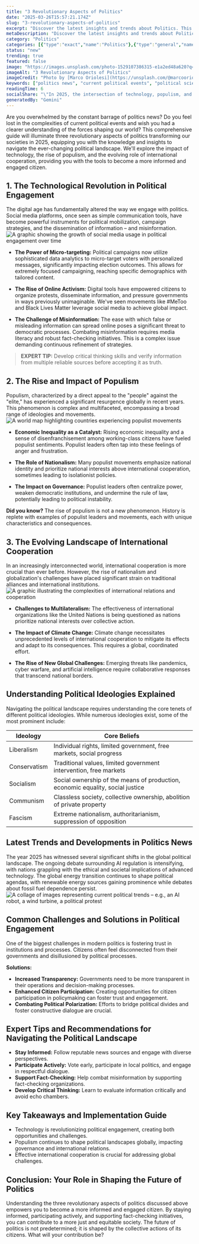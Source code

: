 ```yaml
---
title: "3 Revolutionary Aspects of Politics"
date: "2025-03-26T15:57:21.174Z"
slug: "3-revolutionary-aspects-of-politics"
excerpt: "Discover the latest insights and trends about Politics. This comprehensive guide covers everything you need to know about Politics in 2025."
metaDescription: "Discover the latest insights and trends about Politics. This comprehensive guide covers everything you need to know about Politics in 2025."
category: "Politics"
categories: [{"type":"exact","name":"Politics"},{"type":"general","name":"Social Science"},{"type":"medium","name":"Public Opinion"},{"type":"specific","name":"Polling Data"},{"type":"niche","name":"Survey Methodology"}]
status: "new"
trending: true
featured: false
image: "https://images.unsplash.com/photo-1529107386315-e1a2ed48a620?q=85&w=1200&fit=max&fm=webp&auto=compress"
imageAlt: "3 Revolutionary Aspects of Politics"
imageCredit: "Photo by [Marco Oriolesi](https://unsplash.com/@marcooriolesi) on Unsplash"
keywords: ["politics news", "current political events", "political science", "best political podcasts", "how to understand politics", "political campaign strategies", "vote early", "political consulting services", "impact of politics on economy", "political ideologies explained"]
readingTime: 6
socialShare: "\"In 2025, the intersection of technology, populism, and international cooperation defines the revolutionary landscape of politics. Understanding these forces is key to shaping a better future.\""
generatedBy: "Gemini"
---
```




Are you overwhelmed by the constant barrage of politics news?  Do you feel lost in the complexities of current political events and wish you had a clearer understanding of the forces shaping our world?  This comprehensive guide will illuminate three revolutionary aspects of politics transforming our societies in 2025, equipping you with the knowledge and insights to navigate the ever-changing political landscape.  We'll explore the impact of technology, the rise of populism, and the evolving role of international cooperation, providing you with the tools to become a more informed and engaged citizen.

## 1. The Technological Revolution in Political Engagement

The digital age has fundamentally altered the way we engage with politics.  Social media platforms, once seen as simple communication tools, have become powerful instruments for political mobilization, campaign strategies, and the dissemination of information – and misinformation.  ![A graphic showing the growth of social media usage in political engagement over time](https://images.unsplash.com/photo-1529107386315-e1a2ed48a620?q=85&w=1200&fit=max&fm=webp&auto=compress)

* **The Power of Micro-targeting:** Political campaigns now utilize sophisticated data analytics to micro-target voters with personalized messages, significantly impacting election outcomes. This allows for extremely focused campaigning, reaching specific demographics with tailored content.

* **The Rise of Online Activism:**  Digital tools have empowered citizens to organize protests, disseminate information, and pressure governments in ways previously unimaginable. We've seen movements like #MeToo and Black Lives Matter leverage social media to achieve global impact.

* **The Challenge of Misinformation:** The ease with which false or misleading information can spread online poses a significant threat to democratic processes.  Combating misinformation requires media literacy and robust fact-checking initiatives.  This is a complex issue demanding continuous refinement of strategies.

> **EXPERT TIP:**  Develop critical thinking skills and verify information from multiple reliable sources before accepting it as truth.

## 2. The Rise and Impact of Populism

Populism, characterized by a direct appeal to the "people" against the "elite," has experienced a significant resurgence globally in recent years.  This phenomenon is complex and multifaceted, encompassing a broad range of ideologies and movements. ![A world map highlighting countries experiencing populist movements](https://images.unsplash.com/photo-1520452112805-c6692c840af0?q=85&w=1200&fit=max&fm=webp&auto=compress)

* **Economic Inequality as a Catalyst:**  Rising economic inequality and a sense of disenfranchisement among working-class citizens have fueled populist sentiments.  Populist leaders often tap into these feelings of anger and frustration.

* **The Role of Nationalism:** Many populist movements emphasize national identity and prioritize national interests above international cooperation, sometimes leading to isolationist policies.

* **The Impact on Governance:** Populist leaders often centralize power, weaken democratic institutions, and undermine the rule of law, potentially leading to political instability.

**Did you know?**  The rise of populism is not a new phenomenon.  History is replete with examples of populist leaders and movements, each with unique characteristics and consequences.

## 3. The Evolving Landscape of International Cooperation

In an increasingly interconnected world, international cooperation is more crucial than ever before.  However, the rise of nationalism and globalization's challenges have placed significant strain on traditional alliances and international institutions. ![A graphic illustrating the complexities of international relations and cooperation](https://images.unsplash.com/photo-1523995462485-3d171b5c8fa9?q=85&w=1200&fit=max&fm=webp&auto=compress)

* **Challenges to Multilateralism:** The effectiveness of international organizations like the United Nations is being questioned as nations prioritize national interests over collective action.

* **The Impact of Climate Change:** Climate change necessitates unprecedented levels of international cooperation to mitigate its effects and adapt to its consequences.  This requires a global, coordinated effort.

* **The Rise of New Global Challenges:**  Emerging threats like pandemics, cyber warfare, and artificial intelligence require collaborative responses that transcend national borders.

## Understanding Political Ideologies Explained

Navigating the political landscape requires understanding the core tenets of different political ideologies.  While numerous ideologies exist, some of the most prominent include:

| Ideology       | Core Beliefs                                                              |
|-----------------|--------------------------------------------------------------------------|
| Liberalism      | Individual rights, limited government, free markets, social progress       |
| Conservatism    | Traditional values, limited government intervention, free markets          |
| Socialism      | Social ownership of the means of production, economic equality, social justice |
| Communism      | Classless society, collective ownership, abolition of private property      |
| Fascism        | Extreme nationalism, authoritarianism, suppression of opposition            |

## Latest Trends and Developments in Politics News

The year 2025 has witnessed several significant shifts in the global political landscape.  The ongoing debate surrounding AI regulation is intensifying, with nations grappling with the ethical and societal implications of advanced technology.  The global energy transition continues to shape political agendas, with renewable energy sources gaining prominence while debates about fossil fuel dependence persist.  ![A collage of images representing current political trends – e.g., an AI robot, a wind turbine, a political protest](https://images.unsplash.com/photo-1501776553610-5b5c2107f93e?q=85&w=1200&fit=max&fm=webp&auto=compress)

## Common Challenges and Solutions in Political Engagement

One of the biggest challenges in modern politics is fostering trust in institutions and processes.  Citizens often feel disconnected from their governments and disillusioned by political processes.

**Solutions:**

* **Increased Transparency:** Governments need to be more transparent in their operations and decision-making processes.
* **Enhanced Citizen Participation:**  Creating opportunities for citizen participation in policymaking can foster trust and engagement.
* **Combating Political Polarization:**  Efforts to bridge political divides and foster constructive dialogue are crucial.

## Expert Tips and Recommendations for Navigating the Political Landscape

* **Stay Informed:** Follow reputable news sources and engage with diverse perspectives.
* **Participate Actively:**  Vote early, participate in local politics, and engage in respectful dialogue.
* **Support Fact-Checking:**  Help combat misinformation by supporting fact-checking organizations.
* **Develop Critical Thinking:**  Learn to evaluate information critically and avoid echo chambers.

## Key Takeaways and Implementation Guide

* Technology is revolutionizing political engagement, creating both opportunities and challenges.
* Populism continues to shape political landscapes globally, impacting governance and international relations.
* Effective international cooperation is crucial for addressing global challenges.

## Conclusion: Your Role in Shaping the Future of Politics

Understanding the three revolutionary aspects of politics discussed above empowers you to become a more informed and engaged citizen.  By staying informed, participating actively, and supporting fact-checking initiatives, you can contribute to a more just and equitable society.  The future of politics is not predetermined; it is shaped by the collective actions of its citizens.  What will your contribution be?

